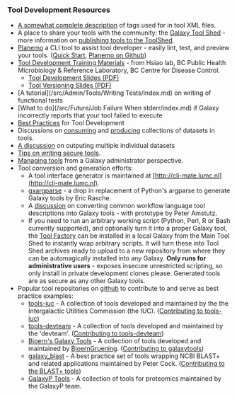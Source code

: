 ### Tool Development Resources

* [A somewhat complete description](/src/Admin/Tools/ToolConfigSyntax/index.md) of tags used for in tool XML files.
* A place to share your tools with the community: the [Galaxy Tool Shed](http://toolshed.g2.bx.psu.edu/) - more information on [publishing tools to the ToolShed](/src/ToolShed/index.md).
* [Planemo](https://planemo.readthedocs.org/en/latest/) a CLI tool to assist tool developer - easily lint, test, and preview your tools. ([Quick Start](https://planemo.readthedocs.org/en/latest/readme.html#quick-start), [Planemo on Github](https://github.com/galaxyproject/planemo))
* [Tool Development Training Materials](https://github.com/Public-Health-Bioinformatics/galaxy-tool-tutorials) - from Hsiao lab, BC Public Health Microbiology & Reference Laboratory, BC Centre for Disease Control. 
  * [Tool Development Slides (PDF)](https://github.com/Public-Health-Bioinformatics/galaxy-tool-tutorials/blob/master/Galaxy%20Tool%20Development.pdf?raw=true)
  * [Tool Versioning Slides (PDF)](https://github.com/Public-Health-Bioinformatics/galaxy-tool-tutorials/raw/76e1511413202122fbb3a758510744442b2726b7/Galaxy%20Tool%20Versioning.pdf)
* [A tutorial](/src/Admin/Tools/Writing Tests/index.md) on writing of functional tests
* [What to do](/src/Future/Job Failure When stderr/index.md) if Galaxy incorrectly reports that your tool failed to execute
* [Best Practices](https://galaxy-iuc-standards.readthedocs.org/) for Tool Development
* Discussions on [consuming](http://bit.ly/gcc2014workflows) and [producing](https://bitbucket.org/galaxy/galaxy-central/pull-request/634/allow-tools-to-explicitly-produce-dataset) collections of datasets in tools. 
* [A discussion](/src/Admin/Tools/MultipleOutputFiles/index.md) on outputing multiple individual datasets
* [Tips on writing secure tools](/src/Develop/SecurityToolTips/index.md).
* [Managing tools](/src/Admin/Tools/index.md) from a Galaxy administrator perspective.
* Tool conversion and generation efforts:
  * A tool interface generator is maintained at [http://cli-mate.lumc.nl](http://cli-mate.lumc.nl). 
  * [gxargparse](https://github.com/erasche/gxargparse) - a drop in replacement of Python's argparse to generate Galaxy tools by Eric Rasche.
  * A [discussion](https://groups.google.com/forum/#!searchin/common-workflow-language/galaxy/common-workflow-language/xa7HeDfIhw4/oAfg2Dk7ZHMJ) on converting common workflow language tool descriptions into Galaxy tools - with prototype by Peter Amstutz.
  * If you need to run an arbitrary working script (Python, Perl, R or Bash currently supported), and optionally turn it into a proper Galaxy tool, the [Tool Factory](https://bitbucket.org/fubar/galaxytoolfactory) can be installed in a local Galaxy from the Main Tool Shed to instantly wrap arbitrary scripts. It will turn these into Tool Shed archives ready to upload to a new repository from where they can be automagically installed into any Galaxy. **Only runs for administrative users** - exposes insecure unrestricted scripting, so only install in private development clones please. Generated tools are as secure as any other Galaxy tools.
* Popular tool repositories on [github](https://github.com/) to contribute to and serve as best practice examples: 
  * [tools-iuc](https://github.com/galaxyproject/tools-iuc) - A collection of tools developed and maintained by the the Intergalactic Utilities Commission (the IUC). ([Contributing to tools-iuc](https://github.com/galaxyproject/tools-devteam/blob/master/CONTRIBUTING.md))
  * [tools-devteam](https://github.com/galaxyproject/tools-devteam) - A collection of tools developed and maintained by the 'devteam'. ([Contributing to tools-devteam](https://github.com/galaxyproject/tools-devteam/blob/master/CONTRIBUTING.md))
  * [Bjoern's Galaxy Tools](https://github.com/bgruening/galaxytools) - A collection of tools developed and maintained by [BjoernGruening](/src/BjoernGruening/index.md). ([Contributing to galaxytools](https://github.com/bgruening/galaxytools/blob/master/CONTRIBUTING.md))
  * [galaxy_blast](https://github.com/peterjc/galaxy_blast) - A best practice set of tools wrapping NCBI BLAST+ and related applications maintained by Peter Cock. ([Contributing to the BLAST+ tools](https://github.com/peterjc/galaxy_blast/blob/master/CONTRIBUTING.md))
  * [GalaxyP Tools](https://github.com/galaxyproteomics/tools-galaxyp) - A collection of tools for proteomics maintained by the GalaxyP team.

